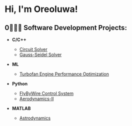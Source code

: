 <h1>Hi, I'm Oreoluwa! </h1>

<h2>0👨🏿‍💻 Software Development Projects:</h2>

- <b>C/C++</b>
  - [Circuit Solver](https://github.com/Ore-A/Circuit-Solver.git)
  - [Gauss-Seidel Solver](https://github.com/Ore-A/Gauss-Seidel-Calculator.git)

- <b>ML</b>
  - [Turbofan Engine Performance Optimization](https://github.com/Ore-A/HPC-Turbofan-ML.git)

- <b>Python</b>
  - [FlyByWire Control System](https://github.com/Ore-A/AERE364X_S24_Group4)
  - [Aerodynamics-II](https://github.com/Ore-A/Aerodynamics-II.git)

- <b>MATLAB</b>
  - [Astrodynamics](https://github.com/Ore-A/Astrodynamics.git)

    
    
